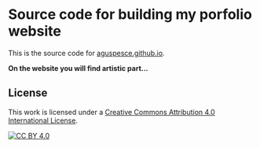 # Source code for building my porfolio website

This is the source code for
[aguspesce.github.io](https://aguspesce.github.io/portfolio/).

**On the website you will find artistic part...** 

## License

This work is licensed under a
[Creative Commons Attribution 4.0 International License][cc-by].

[![CC BY 4.0][cc-by-image]][cc-by]

[cc-by]: http://creativecommons.org/licenses/by/4.0/
[cc-by-image]: https://i.creativecommons.org/l/by/4.0/88x31.png

